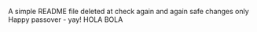 A simple README file
deleted at
check again
and again
safe changes only
Happy passover - yay!
HOLA
BOLA

